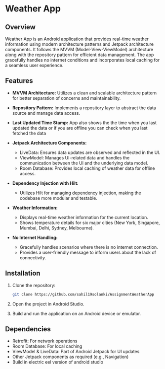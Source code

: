 # Weather App

## Overview

Weather App is an Android application that provides real-time weather information using modern architecture patterns and Jetpack architecture components. It follows the MVVM (Model-View-ViewModel) architecture along with the repository pattern for efficient data management. The app gracefully handles no internet conditions and incorporates local caching for a seamless user experience.

## Features

- **MVVM Architecture:** Utilizes a clean and scalable architecture pattern for better separation of concerns and maintainability.

- **Repository Pattern:** Implements a repository layer to abstract the data source and manage data access.

- **Last Updated Time Stamp:** App also shows the the time when you last updated the data or if you are offline you can check when you last fetched the data 
  
- **Jetpack Architecture Components:**
  - LiveData: Ensures data updates are observed and reflected in the UI.
  - ViewModel: Manages UI-related data and handles the communication between the UI and the underlying data model.
  - Room Database: Provides local caching of weather data for offline access.

- **Dependency Injection with Hilt:**
  - Utilizes Hilt for managing dependency injection, making the codebase more modular and testable.

- **Weather Information:**
  - Displays real-time weather information for the current location.
  - Shows temperature details for six major cities (New York, Singapore, Mumbai, Delhi, Sydney, Melbourne).

- **No Internet Handling:**
  - Gracefully handles scenarios where there is no internet connection.
  - Provides a user-friendly message to inform users about the lack of connectivity.


## Installation

1. Clone the repository:

    ```bash
    git clone https://github.com/sahil19solanki/AssignmentWeatherApp
    ```

2. Open the project in Android Studio.

3. Build and run the application on an Android device or emulator.

## Dependencies

- Retrofit: For network operations
- Room Database: For local caching
- ViewModel & LiveData: Part of Android Jetpack for UI updates
- Other Jetpack components as required (e.g., Navigation)
- Build in electric eel version of android studio

